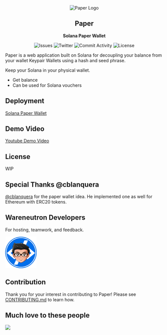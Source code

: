 <div align="center">
	<img width="150px" src="client/public/assets/logo.png" alt="Paper Logo">
	<h2>Paper</h2>
	<p>
		<strong>Solana Paper Wallet</strong>
	</p>
	<p>
		<img src="https://img.shields.io/github/issues/kquirapas/solana-paper-wallet?style=for-the-badge" alt="Issues">
		<img src="https://img.shields.io/twitter/follow/k_quirapas?color=%2300acee&style=for-the-badge" alt="Twitter">
		<img src="https://img.shields.io/github/commit-activity/w/kquirapas/solana-paper-wallet?style=for-the-badge" alt="Commit Activity">
		<img src="https://img.shields.io/github/license/kquirapas/solana-paper-wallet?style=for-the-badge" alt="License">
	</p>
</div>

Paper is a web application built on Solana for decoupling your balance from your wallet Keypair Wallets using a hash and seed phrase.

Keep your Solana in your physical wallet.

- Get balance
- Can be used for Solana vouchers

## Deployment

<a href="https://github.com/kquirapas/solana-paper-wallet">Solana Paper Wallet</a>

## Demo Video

<a href="https://youtu.be/Q_MpMqxS8U4">Youtube Demo Video</a>

## License

WIP

## Special Thanks @cblanquera

<a href="https://github.com/cblanquera">@cblanquera</a> for the paper wallet idea. He implemented one as well for Ethereum with ERC20 tokens.

## Wareneutron Developers

For hosting, teamwork, and feedback.

<a href="https://wareneutron.com"><img width="100px" src="./client/public/assets/wnd.png" alt="WND Logo"></a>

## Contribution

Thank you for your interest in contributing to Paper! Please see [CONTRIBUTING.md](./CONTRIBUTING.md) to learn how.

## Much love to these people
<div align="left">
<a href="https://github.com/kquirapas/solana-paper-wallet/graphs/contributors">
  <img src="https://contrib.rocks/image?repo=kquirapas/solana-paper-wallet" />
</a>
</div>
